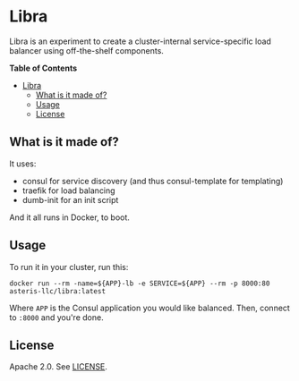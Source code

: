 # Libra

Libra is an experiment to create a cluster-internal service-specific load
balancer using off-the-shelf components.

<!-- markdown-toc start - Don't edit this section. Run M-x markdown-toc-generate-toc again -->
**Table of Contents**

- [Libra](#libra)
    - [What is it made of?](#what-is-it-made-of)
    - [Usage](#usage)
    - [License](#license)

<!-- markdown-toc end -->

## What is it made of?

It uses:

- consul for service discovery (and thus consul-template for templating)
- traefik for load balancing
- dumb-init for an init script

And it all runs in Docker, to boot.

## Usage

To run it in your cluster, run this:

```
docker run --rm -name=${APP}-lb -e SERVICE=${APP} --rm -p 8000:80 asteris-llc/libra:latest
```

Where `APP` is the Consul application you would like balanced. Then, connect to
`:8000` and you're done.

## License

Apache 2.0. See [LICENSE](LICENSE).

